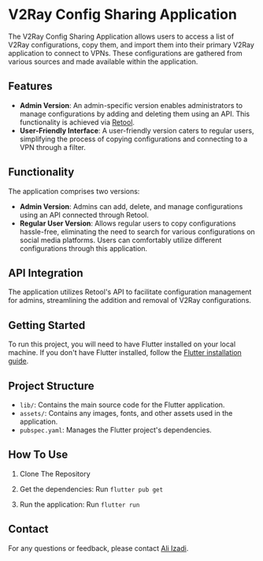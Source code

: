 # V2Ray Config Sharing Application

The V2Ray Config Sharing Application allows users to access a list of V2Ray configurations, copy them, and import them into their primary V2Ray application to connect to VPNs. These configurations are gathered from various sources and made available within the application.

## Features

- **Admin Version**: An admin-specific version enables administrators to manage configurations by adding and deleting them using an API. This functionality is achieved via [Retool](https://retool.com/).
- **User-Friendly Interface**: A user-friendly version caters to regular users, simplifying the process of copying configurations and connecting to a VPN through a filter.

## Functionality

The application comprises two versions:
- **Admin Version**: Admins can add, delete, and manage configurations using an API connected through Retool.
- **Regular User Version**: Allows regular users to copy configurations hassle-free, eliminating the need to search for various configurations on social media platforms. Users can comfortably utilize different configurations through this application.

## API Integration

The application utilizes Retool's API to facilitate configuration management for admins, streamlining the addition and removal of V2Ray configurations.

## Getting Started

To run this project, you will need to have Flutter installed on your local machine. If you don't have Flutter installed, follow the [Flutter installation guide](https://flutter.dev/docs/get-started/install).

## Project Structure

- `lib/`: Contains the main source code for the Flutter application.
- `assets/`: Contains any images, fonts, and other assets used in the application.
- `pubspec.yaml`: Manages the Flutter project's dependencies.

## How To Use

1. Clone The Repository

2. Get the dependencies: Run `flutter pub get`

3. Run the application: Run `flutter run`

## Contact

For any questions or feedback, please contact [Ali Izadi](mailto:ali.izadi.ce@gmail.com).

